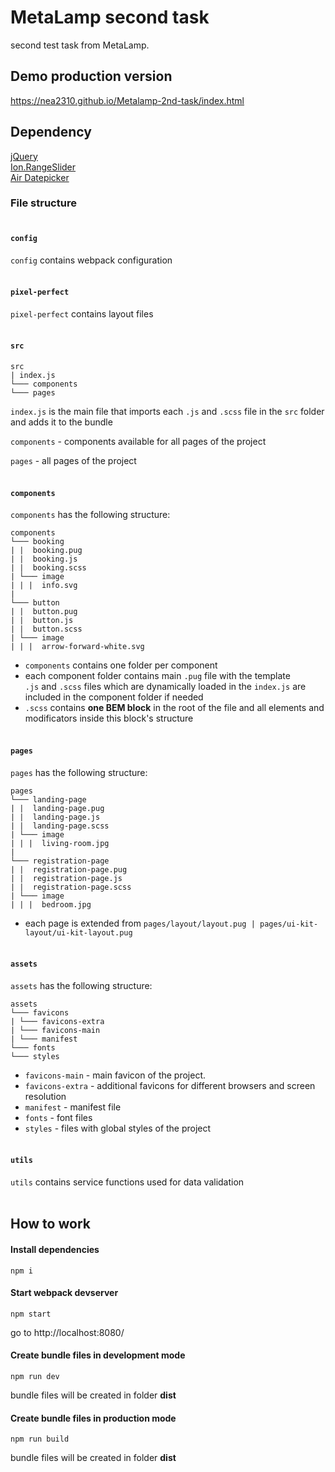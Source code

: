 # MetaLamp second task
second test task from MetaLamp.


## Demo production version
https://nea2310.github.io/Metalamp-2nd-task/index.html


## Dependency
[jQuery](https://jquery.com/)<br>
[Ion.RangeSlider](https://github.com/IonDen/ion.rangeSlider)<br>
[Air Datepicker](https://github.com/t1m0n/air-datepicker)<br>


### File structure<br><br>


#### `config`
`config` contains webpack configuration<br><br>


#### `pixel-perfect`
`pixel-perfect` contains layout files<br><br>


#### `src`
```
src
| index.js
└─── components
└─── pages

```
`index.js` is the main file that imports each `.js` and `.scss` file in the `src` folder and  adds it to the bundle

`components` -  components available for all pages of the project

`pages` - all pages of the project<br><br>


#### `components`
`components` has the following structure:
```
components
└─── booking
| |  booking.pug
| |  booking.js
| |  booking.scss
| └─── image
| | |  info.svg
|
└─── button
| |  button.pug
| |  button.js
| |  button.scss
| └─── image
| | |  arrow-forward-white.svg
```
* `components` contains one folder per component
* each component folder contains main `.pug` file with the template <br>
`.js`  and `.scss` files which are dynamically loaded in the `index.js` are included in the component folder if needed
* `.scss` contains **one BEM block** in the root of the file and all elements and modificators inside this block's structure<br><br>


#### `pages`
`pages` has the following structure:

```
pages
└─── landing-page
| |  landing-page.pug
| |  landing-page.js
| |  landing-page.scss
| └─── image
| | |  living-room.jpg
|
└─── registration-page
| |  registration-page.pug
| |  registration-page.js
| |  registration-page.scss
| └─── image
| | |  bedroom.jpg
```

* each page is extended from `pages/layout/layout.pug | pages/ui-kit-layout/ui-kit-layout.pug`<br><br>


#### `assets`
`assets` has the following structure:

```
assets
└─── favicons
| └─── favicons-extra
| └─── favicons-main
| └─── manifest
└─── fonts
└─── styles
```

* `favicons-main` - main favicon of the project. 
* `favicons-extra` - additional favicons for different browsers and screen resolution
* `manifest` -  manifest file
* `fonts` - font files
* `styles` - files with global styles of the project<br><br>

#### `utils`
`utils`  contains service functions used for data validation<br><br>

## How to work
#### Install dependencies
```commandline
npm i
```

#### Start webpack devserver
```commandline
npm start
```
go to http://localhost:8080/

#### Create bundle files in development mode
```commandline
npm run dev
```
bundle files will be created in folder **dist**

#### Create bundle files in production mode
```commandline
npm run build
```
bundle files will be created in folder **dist**